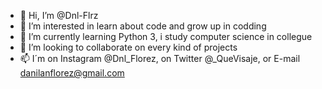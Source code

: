 - 👋 Hi, I’m @Dnl-Flrz
- 👀 I’m interested in learn about code and grow up in codding
- 🌱 I’m currently learning Python 3, i study computer science in collegue
- 💞️ I’m looking to collaborate on every kind of projects
- 📫 I´m on Instagram @Dnl_Florez, on Twitter @_QueVisaje, or E-mail danilanflorez@gmail.com

<!---
Dnl-Flrz/Dnl-Flrz is a ✨ special ✨ repository because its `README.md` (this file) appears on your GitHub profile.
You can click the Preview link to take a look at your changes.
--->
